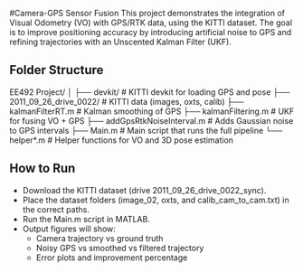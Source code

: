 #Camera-GPS Sensor Fusion
This project demonstrates the integration of Visual Odometry (VO) with GPS/RTK data, using the KITTI dataset. The goal is to improve positioning accuracy by introducing artificial noise to GPS and refining trajectories with an Unscented Kalman Filter (UKF).

## Folder Structure
EE492 Project/
│
├── devkit/                  # KITTI devkit for loading GPS and pose
├── 2011_09_26_drive_0022/   # KITTI data (images, oxts, calib)
├── kalmanFilterRT.m         # Kalman smoothing of GPS
├── kalmanFiltering.m        # UKF for fusing VO + GPS
├── addGpsRtkNoiseInterval.m # Adds Gaussian noise to GPS intervals
├── Main.m                   # Main script that runs the full pipeline
└── helper*.m                # Helper functions for VO and 3D pose estimation


## How to Run
- Download the KITTI dataset (drive 2011_09_26_drive_0022_sync).
- Place the dataset folders (image_02, oxts, and calib_cam_to_cam.txt) in the correct paths.
- Run the Main.m script in MATLAB.
- Output figures will show:
  - Camera trajectory vs ground truth
  - Noisy GPS vs smoothed vs filtered trajectory
  - Error plots and improvement percentage
